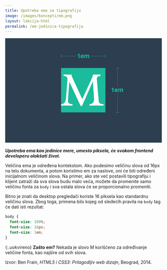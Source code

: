 ```yaml
---
title: Upotreba ema za tipografiju
image: /images/koncepti/em.png
layout: lekcija-html
permalink: /em-jedinica-tipografija
---
```


![](/images/koncepti/em.png)

***Upotreba ema kao jedinice mere, umesto piksela, će svakom frontend developeru olakšati život.***

Veličina ema je određena kontekstom. Ako podesimo veličinu slova od 16px na telu dokumenta, a potom koristimo em za naslove, oni će biti određeni inicijalnom veličinom slova. Na primer, ako ste već postavili tipografiju i klijent zatraži da sva slova budu malo veća, možete da promenite samo veličinu fonta za `body` i sva ostala slova će se proporcionalno promeniti.

Bitno je znati da desktop pregledači koriste 16 piksela kao standardnu veličinu slova. Zbog toga, primena bilo kojeg od sledećih pravila na `body` tag će dati isti rezultat:

```css
body {
  font-size: 100%;
  font-size: 16px;
  font-size: 1em;
}
```

{:.uokvireno}
**Zašto em?** Nekada je slovo M korišćeno za određivanje veličine fonta, kao najšire od svih slova.


Izvor: Ben Frain, *HTML5 i CSS3: Prilagodljiv web dizajn*, Beograd, 2014.
